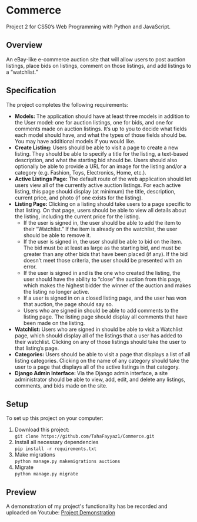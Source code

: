 <h1>Commerce</h1>
Project 2 for CS50’s Web Programming with Python and JavaScript.
<h2>Overview</h2>
An eBay-like e-commerce auction site that will allow users to post auction listings, place bids on listings, comment on those listings, and add listings to a “watchlist.”
<h2>Specification</h2>
The project completes the following requirements:
<ul>
  <li><strong>Models: </strong>
     The application should have at least three models in addition to the User model: one for auction listings, one for bids, and one for comments made on auction listings. It’s up to you to decide what fields each model should have, and what the types of those fields should be. You may have additional models if you would like.</li>
     <li><strong>Create Listing: </strong>
     Users should be able to visit a page to create a new listing. They should be able to specify a title for the listing, a text-based description, and what the starting bid should be. Users should also optionally be able to provide a URL for an image for the listing and/or a category (e.g. Fashion, Toys, Electronics, Home, etc.).</li>
     <li><strong>Active Listings Page: </strong>
     The default route of the web application should let users view all of the currently active auction listings. For each active listing, this page should display (at minimum) the title, description, current price, and photo (if one exists for the listing).</li>
     <li><strong>Listing Page: </strong>
     Clicking on a listing should take users to a page specific to that listing. On that page, users should be able to view all details about the listing, including the current price for the listing.
     <ul>
       <li>If the user is signed in, the user should be able to add the item to their “Watchlist.” If the item is already on the watchlist, the user should be able to remove it.</li>
       <li>If the user is signed in, the user should be able to bid on the item. The bid must be at least as large as the starting bid, and must be greater than any other bids that have been placed (if any). If the bid doesn’t meet those criteria, the user should be presented with an error.</li>
       <li>If the user is signed in and is the one who created the listing, the user should have the ability to “close” the auction from this page, which makes the highest bidder the winner of the auction and makes the listing no longer active.</li>
       <li>If a user is signed in on a closed listing page, and the user has won that auction, the page should say so.</li>
       <li>Users who are signed in should be able to add comments to the listing page. The listing page should display all comments that have been made on the listing.</li>
     </ul>
     </li>
  <li><strong>Watchlist: </strong>
     Users who are signed in should be able to visit a Watchlist page, which should display all of the listings that a user has added to their watchlist. Clicking on any of those listings should take the user to that listing’s page.</li>
   <li><strong>Categories: </strong>
     Users should be able to visit a page that displays a list of all listing categories. Clicking on the name of any category should take the user to a page that displays all of the active listings in that category.</li>
  <li><strong>Django Admin Interface: </strong>
     Via the Django admin interface, a site administrator should be able to view, add, edit, and delete any listings, comments, and bids made on the site.</li>
</ul>
<h2>Setup</h2>
To set up this project on your computer:

<ol>
  <li>Download this project:<br><code>git clone https://github.com/TahaFayyaz1/Commerce.git</code></li>
  <li>Install all necessary dependencies <br><code>pip install -r requirements.txt</code></li>
  <li>Make migrations <br><code>python manage.py makemigrations auctions</code></li>
  <li>Migrate <br><code>python manage.py migrate</code></li>
</ol>

<h2>Preview</h2>
A demonstration of my project's functionality has be recorded and uploaded on Youtube:
<a href="https://www.youtube.com/watch?v=h0llQ434Rt4&t=202s">Project Demonstration</a>
